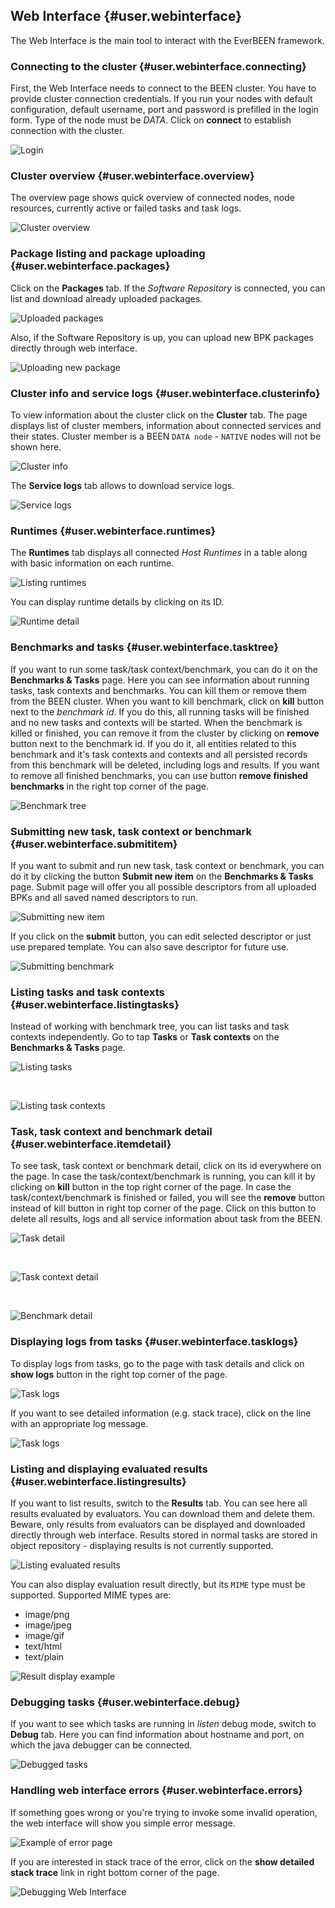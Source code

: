 ## Web Interface {#user.webinterface}

The Web Interface is the main tool to interact with the EverBEEN framework.
   

### Connecting to the cluster {#user.webinterface.connecting}
First, the Web Interface needs to connect to the BEEN cluster. You have to provide cluster connection credentials. If you run your nodes with default configuration, default username, port and password is prefilled in the login form. Type of the node must be *DATA*.  Click on **connect** to establish connection with the cluster.

![Login](images/wi/login_page_01.png)



### Cluster overview {#user.webinterface.overview}
The overview page shows quick overview of connected nodes, node resources, currently active or failed tasks and task logs.

![Cluster overview](images/wi/overview_01.png)



### Package listing and package uploading {#user.webinterface.packages}
Click on the **Packages** tab. If the *Software Repository* is connected, you can list and download already uploaded packages.

![Uploaded packages](images/wi/packages_listing_01.png)

Also, if the Software Repository is up, you can upload new BPK packages directly through web interface.

![Uploading new package](images/wi/packages_uploading_01.png)



### Cluster info and service logs {#user.webinterface.clusterinfo}
To view information about the cluster  click on the **Cluster** tab. The page displays list of cluster members, information about connected services and their states. Cluster member is a BEEN `DATA node` - `NATIVE` nodes will not be shown here.

![Cluster info](images/wi/cluster_01.png)

The **Service logs** tab allows to download service logs.

![Service logs](images/wi/service_logs_01.png)




### Runtimes {#user.webinterface.runtimes}
The **Runtimes** tab displays all connected *Host Runtimes* in a table along with basic information on each runtime. 

![Listing runtimes](images/wi/runtimes_01.png)

You can display runtime details by clicking on its ID.

![Runtime detail](images/wi/runtime_detail_01.png)




### Benchmarks and tasks {#user.webinterface.tasktree}
If you want to run some task/task context/benchmark, you can do it on the **Benchmarks & Tasks** page. Here you can see information about running tasks, task contexts and benchmarks. You can kill them or remove them from the BEEN cluster. When you want to kill benchmark, click on **kill** button next to the *benchmark id*. If you do this, all running tasks will be finished and no new tasks and contexts will be started. When the benchmark is killed or finished, you can remove it from the cluster by clicking on **remove** button next to the benchmark id. If you do it, all entities related to this benchmark and it's task contexts and contexts and all persisted records from this benchmark will be deleted, including logs and results. If you want to remove all finished benchmarks, you can use button **remove finished benchmarks** in the right top corner of the page.

![Benchmark tree](images/wi/benchmark_tasks__benchmark_tree_01.png)



### Submitting new task, task context or benchmark {#user.webinterface.submititem}
If you want to submit and run new task, task context or benchmark, you can do it by clicking the button **Submit new item** on the **Benchmarks & Tasks** page. Submit page will offer you all possible descriptors from all uploaded BPKs and all saved named descriptors to run.
 
![Submitting new item](images/wi/benchmark_tasks__submit_new_item_01.png)

If you click on the **submit** button, you can edit selected descriptor or just use prepared template. You can also save descriptor for future use.

![Submitting benchmark](images/wi/submit_benchmark_01.png)






### Listing tasks and task contexts {#user.webinterface.listingtasks}
Instead of working with benchmark tree, you can list tasks and task contexts independently. Go to tap **Tasks** or **Task contexts** on the **Benchmarks & Tasks** page. 

![Listing tasks](images/wi/benchmark_tasks__tasks_01.png)

&nbsp;&nbsp;&nbsp;&nbsp;<br/>

![Listing task contexts](images/wi/benchmark_tasks__task_contexts_01.png)



### Task, task context and benchmark detail {#user.webinterface.itemdetail}
To see task, task context or benchmark detail, click on its id everywhere on the page. In case the task/context/benchmark is running, you can kill it by clicking on **kill** button in the top right corner of the page. In case the task/context/benchmark is finished or failed, you will see the **remove** button instead of kill button in right top corner of the page. Click on this button to delete all results, logs and all service information about task from the BEEN.

![Task detail](images/wi/task_detail_01.png)

&nbsp;&nbsp;&nbsp;&nbsp;<br/>

![Task context detail](images/wi/task_context_detail_01.png)

&nbsp;&nbsp;&nbsp;&nbsp;<br/>

![Benchmark detail](images/wi/benchmark_detail_01.png)





### Displaying logs from tasks {#user.webinterface.tasklogs}
To display logs from tasks, go to the page with task details and click on **show logs** button in the right top corner of the page. 

![Task logs](images/wi/task_logs_detail_01.png)

If you want to see detailed information (e.g. stack trace), click on the line with an appropriate log message.

![Task logs](images/wi/task_log_detail_01.png)




### Listing and displaying evaluated results {#user.webinterface.listingresults}
If you want to list results, switch to the **Results** tab. You can see here all results evaluated by evaluators. You can download them and delete them. Beware, only results from evaluators can be displayed and downloaded directly through web interface. Results stored in normal tasks are stored in object repository - displaying results is not currently supported.

![Listing evaluated results](images/wi/results_01.png)

You can also display evaluation result directly, but its `MIME` type must be supported. Supported MIME types are:

* image/png
* image/jpeg
* image/gif
* text/html
* text/plain
 
![Result display example](images/wi/evaluator_result_example_01.png)


### Debugging tasks {#user.webinterface.debug}
If you want to see which tasks are running in *listen* debug mode, switch to **Debug** tab. Here you can find information about hostname and port, on which the java debugger can be connected. 

![Debugged tasks](images/wi/debug_01.png)



### Handling web interface errors {#user.webinterface.errors}
If something goes wrong or you're trying to invoke some invalid operation, the web interface will show you simple error message.

![Example of error page](images/wi/example_error_page_01.png)

If you are interested in stack trace of the error, click on the **show detailed stack trace** link in right bottom corner of the page.

![Debugging Web Interface](images/wi/example_been_debug_page_01.png)
